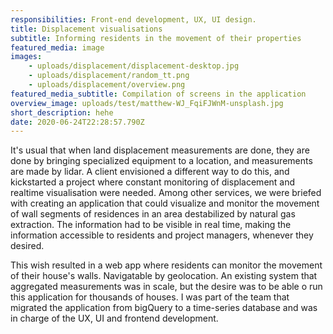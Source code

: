 ```yaml
---
responsibilities: Front-end development, UX, UI design.
title: Displacement visualisations
subtitle: Informing residents in the movement of their properties
featured_media: image
images:
    - uploads/displacement/displacement-desktop.jpg
    - uploads/displacement/random_tt.png
    - uploads/displacement/overview.png
featured_media_subtitle: Compilation of screens in the application
overview_image: uploads/test/matthew-WJ_FqiFJWnM-unsplash.jpg
short_description: hehe
date: 2020-06-24T22:28:57.790Z
---
```


It's usual that when land displacement measurements are done, they are done by bringing specialized equipment to a location, and measurements are made by lidar. A client envisioned a different way to do this, and kickstarted a project where constant monitoring of displacement and realtime visualisation were needed. Among other services, we were briefed with creating an application that could visualize and monitor the movement of wall segments of residences in an area destabilized by natural gas extraction. The information had to be visible in real time, making the information accessible to residents and project managers, whenever they desired.

This wish resulted in a web app where residents can monitor the movement of their house's walls. Navigatable by geolocation. An existing system that aggregated measurements was in scale, but the desire was to be able o run this application for thousands of houses. I was part of the team that migrated the application from bigQuery to a time-series database and was in charge of the UX, UI and frontend development.
